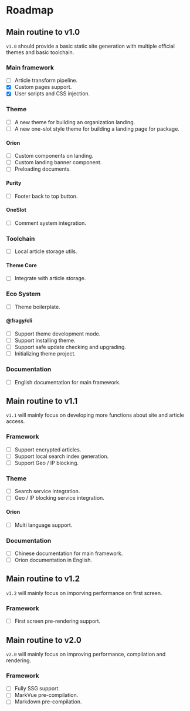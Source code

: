 # Roadmap

## Main routine to v1.0

`v1.0` should provide a basic static site generation with multiple official themes and basic toolchain.

### Main framework

- [ ] Article transform pipeline.
- [x] Custom pages support.
- [x] User scripts and CSS injection.

### Theme

- [ ] A new theme for building an organization landing.
- [ ] A new one-slot style theme for building a landing page for package.

#### Orion

- [ ] Custom components on landing.
- [ ] Custom landing banner component.
- [ ] Preloading documents.

#### Purity

- [ ] Footer back to top button.

#### OneSlot

- [ ] Comment system integration.

### Toolchain

- [ ] Local article storage utils.

#### Theme Core

- [ ] Integrate with article storage.

### Eco System

- [ ] Theme boilerplate.

#### @fragy/cli

- [ ] Support theme development mode.
- [ ] Support installing theme.
- [ ] Support safe update checking and upgrading.
- [ ] Initializing theme project.

### Documentation

- [ ] English documentation for main framework.

## Main routine to v1.1

`v1.1` will mainly focus on developing more functions about site and article access.

### Framework

- [ ] Support encrypted articles.
- [ ] Support local search index generation.
- [ ] Support Geo / IP blocking.

### Theme

- [ ] Search service integration.
- [ ] Geo / IP blocking service integration.

#### Orion

- [ ] Multi language support.

### Documentation

- [ ] Chinese documentation for main framework.
- [ ] Orion documentation in English.

## Main routine to v1.2

`v1.2` will mainly focus on imporving performance on first screen.

### Framework

- [ ] First screen pre-rendering support.

## Main routine to v2.0

`v2.0` will mainly focus on improving performance, compilation and rendering.

### Framework

- [ ] Fully SSG support.
- [ ] MarkVue pre-compilation.
- [ ] Markdown pre-compilation.
